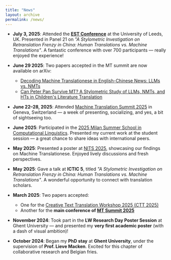 ```yaml
---
title: "News"
layout: archive
permalink: /news/
---
```

- **July 3, 2025**: Attended the [**EST Conference**](https://ahc.leeds.ac.uk/events/event/2764/11th_est_congress_the_changing_faces_of_translation_and_interpreting_studies) at the University of Leeds, UK. Presented in Panel 21 on *"A Stylometric Investigation on Retranslation Frenzy in China: Human Translations vs. Machine Translations"*. A fantastic conference with over 700 participants — really enjoyed the experience!

- **June 29 2025**: Two papers accepted in the MT summit are now available on arXiv:
  - [Decoding Machine Translationese in English-Chinese News: LLMs vs. NMTs](https://arxiv.org/abs/2506.22050)
  - [Can Peter Pan Survive MT? A Stylometric Study of LLMs, NMTs, and HTs in Children's Literature Translation](https://arxiv.org/abs/2506.22038)

- **June 22–28, 2025**: Attended [Machine Translation Summit 2025](https://mtsummit2025.unige.ch/programme.html) in Geneva, Switzerland — a week of presenting, socializing, and yes, a bit of sightseeing too.

- **June 2025**: Participated in the [2025 Milan Summer School in Computational Linguistics](https://www.ai-lc.it/lectures/lectures-2025/). Presented my current work at the student session — a great chance to share ideas with international peers.

- **May 2025**: Presented a poster at [NITS 2025](https://nitsnetwork.github.io/), showcasing our findings on Machine Translationese. Enjoyed lively discussions and fresh perspectives.

- **May 2025**: Gave a talk at **ICTIC 5**, titled *"A Stylometric Investigation on Retranslation Frenzy in China: Human Translations vs. Machine Translations"*. A wonderful opportunity to connect with translation scholars.

- **March 2025**: Two papers accepted:
  - One for the [Creative Text Translation Workshop 2025 (CTT 2025)](https://ctt2025.ccl.kuleuven.be/)
  - Another for the **main conference of [MT Summit 2025](https://mtsummit2025.unige.ch/programme.html)**

- **November 2024**: Took part in the **LW Research Day Poster Session** at Ghent University — and presented my **very first academic poster** (with a dash of visual ambition)!

- **October 2024**: Began my **PhD stay** at **Ghent University**, under the supervision of **Prof. Lieve Macken**. Excited for this chapter of collaborative research and Belgian fries.
